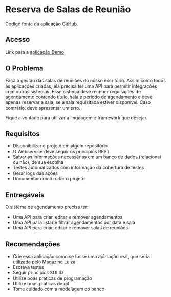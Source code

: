 # Reserva de Salas de Reunião

Codigo fonte da aplicação [GitHub](https://github.com/cesarbruschetta/).

## Acesso

Link para a [aplicação Demo](https://.herokuapp.com/)


## O Problema

Faça a gestão das salas de reuniões do nosso escritório.
Assim como todos as aplicações criadas, ela precisa ter uma API para permitir integrações com outros sistemas.
Esse sistema deve receber requisições de agendamento contendo título, sala e período de agendamento 
e deve apenas reservar a sala, se a sala requisitada estiver disponível. Caso contrário, deve apresentar um erro.

Fique a vontade para utilizar a linguagem e framework que desejar.

## Requisitos

* Disponibilizar o projeto em algum repositório
* O Webservice deve seguir os princípios REST
* Salvar as informações necessárias em um banco de dados (relacional ou não), de sua escolha
* Testes automatizados com informação da cobertura de testes
* Gerar logs das ações
* Documentar como rodar o projeto

## Entregáveis

O sistema de agendamento precisa ter:

* Uma API para criar, editar e remover agendamentos
* Uma API para listar e filtrar agendamentos por data e sala
* Uma API para criar, editar e remover salas de reuniões

## Recomendações

* Crie essa aplicação como se fosse uma aplicação real, que seria utilizada pelo Magazine Luiza
* Escreva testes
* Seguir principios SOLID
* Utilize boas práticas de programação
* Utilize boas práticas de git
* Tome cuidado com a modelagem do banco
